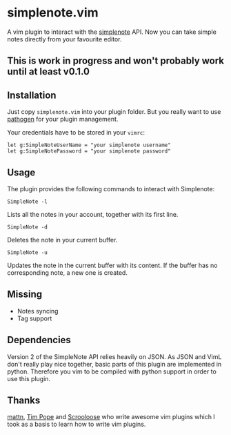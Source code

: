 # simplenote.vim
A vim plugin to interact with the [simplenote][1] API.
Now you can take simple notes directly from your favourite editor.

## This is work in progress and won't probably work until at least v0.1.0

## Installation
Just copy `simplenote.vim` into your plugin folder. But you really want to use
[pathogen][5] for your plugin management.

Your credentials have to be stored in your `vimrc`:

    let g:SimpleNoteUserName = "your simplenote username"
    let g:SimpleNotePassword = "your simplenote password"

## Usage
The plugin provides the following commands to interact with Simplenote:

    SimpleNote -l

Lists all the notes in your account, together with its first line.

    SimpleNote -d

Deletes the note in your current buffer.

    SimpleNote -u

Updates the note in the current buffer with its content. If the buffer has no
corresponding note, a new one is created.

## Missing
- Notes syncing
- Tag support

## Dependencies
Version 2 of the SimpleNote API relies heavily on JSON. As JSON and VimL don't
really play nice together, basic parts of this plugin are implemented in
python. Therefore you vim to be compiled with python support in order to use
this plugin.

## Thanks
[mattn][2], [Tim Pope][3] and [Scrooloose][4] who write awesome vim plugins
which I took as a basis to learn how to write vim plugins.

[1]: http://simplenoteapp.com/
[2]: http://github.com/mattn
[3]: http://github.com/tpope
[4]: http://github.com/scrooloose
[5]: http://github.com/tpope/vim-pathogen
